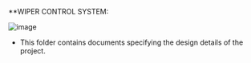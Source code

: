 **WIPER CONTROL SYSTEM:

![image](https://user-images.githubusercontent.com/101511532/168419580-82a01412-0456-4af5-b900-22e96a145873.png)




* This folder contains documents specifying the design details of the project.

